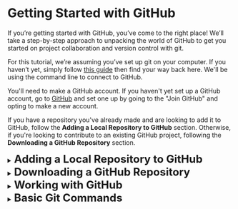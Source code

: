 # Getting Started with GitHub

If you’re getting started with GitHub, you’ve come to the right place! We’ll take a step-by-step approach to unpacking
the world of GitHub to get you started on project collaboration and version control with git.

For this tutorial, we’re assuming you’ve set up git on your computer. If you haven’t yet, simply follow
[this guide](https://docs.github.com/en/get-started/quickstart/set-up-git) then find your way back here. We'll be using
the command line to connect to GitHub.

You'll need to make a GitHub account. If you haven't yet set up a GitHub account, go to [GitHub](https://github.com) and set one up by going to the "Join
GitHub" and opting to make a new account.

If you have a repository you've already made and are looking to add it to GitHub, follow the **Adding a Local Repository 
to GitHub** section. Otherwise, if you're looking to contribute to an existing GitHub project, following the 
**Downloading a GitHub Repository** section.

<details>
    <summary><font size="+2"><b>Adding a Local Repository to GitHub</b></font></summary>

First off, you'll need to add a repository to your GitHub account which will be your remote repository.

Once you've made this repository, under the **Code** tab, select a URL (you can use either the HTTPs, SSH, or Git CLI,
but we'll be using HTTP for this tutorial) and copy it to your clipboard. This is your **remote repository URL**.

To add a local repository to GitHub, open a terminal and find your way to the project directory for the project
you wish to add. Make your root directory a GitHub repository with the command:

```
$ git init -b main
```

Next, you'll want to **stage** all your files and commit them to GitHub. Stage all the files in this directory to set
up for committing them to GitHub:

```
$ git add .
```

Next, you'll need to **commit** all these staged files to GitHub. Commit these files with the command:

```
$ git commit -m "your-message"
```

where "your-message" should be replaced by any message of your choice, preferably one that hints at the files committed.

Now, you'll need to **add a remote repository URL** to your project to push your changes to the remote project.

A remote repository is a repository hosted online which holds your repository and all changes pushed to it. To add this
remote repository to your local machine for pushing changes to the remote, enter the commands:

```
$ git remote add origin <URL>
$ git remote -v
```

where origin is the remote-name and <URL> is replaced by the remote URL, with the format:
```https://github.com/username/repository-name```.

Now that your remote repository has been added to your local repository, you're ready to **push** your committed files to
the remote. To push your commits to your specified remote repository, enter the following command:

```
$ git push -u origin main
```

You're all done! If you've gotten to here, you've hopefully successfully added your local repository to GitHub.

Next, move on to the **Working with GitHub** section.

</details>

<details>
    <summary><font size="+2"><b>Downloading a GitHub Repository</b></font></summary>

First off, you’ll need to find the project you want to download from GitHub. Go to [github.com](https://github.com) and
navigate to your desired project page. Click on the green _Code_ button at the top right corner of the page and copy
the URL under HTTPS. Note, you may need to first "fork" the repository. If this isn't your repository, then Click the 
_Fork_ button at the top right corner first, navigate to your repositories, and then click on the green _Code_ button and 
get the HTTPS URL.

**Note**: You can also clone the repository using SSH or the GitHub CLI. For cloning the repository using SSH, the process is generally the same, except you’ll need to first
[add a public SSH key](https://docs.github.com/en/authentication/connecting-to-github-with-ssh/generating-a-new-ssh-key-and-adding-it-to-the-ssh-agent)
to your GitHub account then copy the URL under SSH and following the instructions below, replacing the HTTPs URL with
your SSH one.

Once you’ve copied the URL to your clipboard, continue.

To download a GitHub repository, we will clone it from GitHub:

1)	Open your terminal
2)	cd to the directory where you’d like the repo to be downloaded to
3)	clone your repository by typing and entering the command:

```$ git clone https://github.com/username/repository-name```

where ```https://github.com/username/repository-name``` is the URL copied from earlier. The HTTP URL should follow this
format.

You're all done! You should see the repository cloned to your current directory. If you're having any troubles, refer
to [this page](https://docs.github.com/en/repositories/creating-and-managing-repositories/troubleshooting-cloning-errors).

Next, move on to the **Working with GitHub** section.

</details>






<details>
    <summary><font size="+2"><b>Working with GitHub</b></font></summary>

You've made it here, so either you've added a local repository to GitHub or downloaded a GitHub repository, meaning
you're ready to get started working with GitHub!

Say now you're working on some code which you have yet to commit. You've made some progress, but you're not quite yet
ready to make the jump to committing your code. Now, all of a sudden, you need to switch gears entirely and work off
code from your latest commit. You don't want to lose all your progress, but you're not ready to commit your work while 
you switch gears either. What do you do?

Well, you're in luck. Git **Stashing** is here to save the day!

### Stashes

Stashing changes is the act of temporarily removing (or stashing) changes to your working repository, which you can
later choose whether to keep or discard. Stashing happens after adding changes but before committing them. Stashing
is especially important for when you're working on something you'd like to hold onto but aren't ready to commit.
Stashing does not prohibit continuing to change files - you can change branches or add changes with no harm. In fact,
it's just this that makes stashing so useful as we saw above.

Let's practice stashing.

Make some changes to your code in your current repository. Now, stash your current changes with the command:
```
$ git stash
```

You can have multiple stashes at a time. Now write some more code and again stash this new code with the command:
```
$ git stash
```

Now, let's view all your stashes. To view all your stashes, run:
```
$ git stash list
```
Each stash will have a unique identifier listed here. See all the ids?

With Stashing, if you've decided you're ready to apply your stash and remove the changes from there, you simply run the 
command ```git stash pop```, and you're changed files will be re-applied. Let's try it out. Now run:
```
$ git stash pop
```
Notice what happened? By default, ```git stash pop``` will apply the most recent stash. If you have multiple versions 
and want to apply a specific one, you pass the stash identifier found when listing the stashes. Let's list your stashes 
once more:
```
# git stash list
```
Grab the identifier for our original stash. Now run:
```
$ git stash pop <identifier>
```
where 'identifier' is replaced with the unique identifier we just grabbed. Now the original stash has been applied!

Let's say you want to reapply your changes, but you don't want to lose your stash. Maybe you're working on some code 
you'll have to stash away again soon, so there's no point in removing the stash. Well, you can use ```git stash apply```. 
Write some new code in your repository and, again, stash it. Now, simply run the command:
```
$ git stash apply
```
You got your code back! Now run:
```
$ git stash list
```
Notice how the stash is still there?

Again, this ```git stash apply``` will default to applying the most recent stash. You can pass a stash identifier at 
the end to specify a specific stash.

To remove all your stashes, use ```git stash clear```, or to remove just a particular stash, use
```git stash drop <identifier>```. Let's try this out. Run:
```
$ git stash clear
```
then run:
```
git stash list
```
Notice how all the stashes are gone?

Now, let's move onto **Branches**.

Let's say you and a friend want to work on a project together. You can't share the same local repository since you want 
to work on your own PCs, so how do you do this? The answer is: with branches.

### Branches

Branches are, in essence, an independent version of your repository with its own isolated code changes. Branches can be 
used to work on different features in isolation from other changes being made to the root repository. A repository can 
have many branches, allowing for the development of different features by different developers, experimentation, or 
creating separate use-cases. In this way, branches can be used for version control, with each branch specifying a 
certain version, or any other number of use cases.

A branch is always made from a pre-existing branch. Branches can be called from one another to merge changes and
integrate.

There is always a default, "main" branch that is the original branch made when the GitHub project was created. 
Let's use them!

To create a new branch in your local repository from your current branch, we run the command:
```
$ git branch <new-branch-name>
```
where 'new-branch-name' is replaced with the name you're assigning to your new branch. Let's call it 
'my-tutorial-branch' for our case.

* In the terminal navigate to the root directory for your repository and run the command:
```
$ git branch my-tutorial-branch
```

Note, if you wish to create a new branch from a branch other than the one you currently have checked-out, you can do so 
with the command:
```
$ git branch <new-branch-name> <target-branch>
```
where 'target-branch' is the name of the branch you want your new branch to be based off of.

Now, let's make a branch for your friend to use. We'll call it 'friend-tutorial-branch'.

* Run the command:
```
$ git branch friend-tutorial-branch
```

We're not quite yet done. To actually use the branch we created for ourselves, we need to check it out and push it to 
the remote repository.

To "checkout" a branch, we use the command:
```
$ git checkout -b <new-branch-name>
```
This is the general command to "checkout" a branch and can be used to "checkout" any existing branch.

Let's checkout this new branch.

* In your terminal, run:
```
$ git checkout -b my-tutorial-branch
```

To push a branch to GitHub, we use the command:
```
$ git push origin <new-branch-name>
```

* In your terminal, run:
```
$ git push origin my-tutorial-branch
```

Now repeat the process for the 'friend-tutorial-branch'. Go to [GitHub](https://github.com) and look at your project. 
Go to the "branches" section and notice how you now have two new branches: 'my-tutorial-branch' and 
'friend-tutorial-branch'.

Now that your new branch is a part of the remote repository, it can be downloaded and accessed from there. To write 
code on your new branch, simply check it out as we practiced before.

Checkout the 'my-tutorial-branch' branch. Write some code. To add this code to GitHub, we'll now follow a series of 
steps in the following order:

1. git add
2. git commit
3. git push

```git add``` essentially prepares your file to get committed to your local repository copy. This command is called 
**staging**. To learn more about staging, read the **Git Stage** section under **Basic Git Commands**.

As we said, first off, we'll stage your changes. In your terminal navigate to your project and run:
```
$ git add .
```
This will add all the changed files in your project.

Next, we need to commit the files to our local repository. In your terminal now run:
```
$ git commit -m my-first-commit
```
This will commit your changed files to your local repository with the tag 'my-first-commit'. Learn more about 
committing by reading the **Git Commit** section under **Basic Git Commands**.

Finally, we need to push our changes to the remote repository. The push command uploads your local commits to the 
remote repository. In your terminal now run:
```
$ git push origin my-tutorial-branch
```
Go to GitHub and navigate to your branch. You'll see a new 'commit'. Click on it, and you'll see all the changed files 
what was changed!

Now, checkout your 'friend-tutorial-branch' branch by running:
```
$ git checkout -b main
```
Add some code change(s) that differ from your changes to 'my-tutorial-branch', and repeat the process of add, commit, 
push.

Now, let's say you want to consolidate the changes between these two branches. There are two ways for handling this: 
```git rebase``` and ```git merge```. For this tutorial, we'll be using ```git merge```, but we'll talk about rebasing 
as well.

#### Merging

Merging is the one of two methods in GitHub to consolidate changes between branches, or forked history. It takes the 
changed lines created in each branch and integrates them into one branch. In essence, the merge command combines 
sequences of commits into a single history. The merge, as mentioned earlier, only affects the current branch where the 
merge command is being called, not the remote branch being referenced.

Merging is accomplished with the command:
```
$ git merge <branch-name>
```
where 'branch-name' is the remote branch's name.

Let's try it out!

In your terminal, navigate to the root directory of your project repository and checkout the 'my-tutorial-branch':
```
$ git checkout -b my-tutorial-branch
```

Now merge the 'friend-tutorial-branch' into your current branch:
```
$ git merge friend-tutorial-branch
```

Look at your project. Notice any changes? The 'friend-tutorial-branch' branch changes should now be integrated. Hooray!

Read **Git Rebase** under the **Basic Git Commands** section to learn about rebasing.

I hope you enjoyed this tutorial and learned about the use and importance of GitHub. Happy coding!


</details>





<details>
    <summary><font size="+2"><b>Basic Git Commands</b></font></summary>

### Git Stage

Staging a file is the process of preparing a file for a commit in Git. Staging is kept as a separate command from
commit to let you continue changing files and commit when you are ready, committing only part or all of these changed
files. Staging is done with the command ```git add```:
```
$ git add <content>
```
where 'content' is replaced by the file or folder you would like to stage.

### Git Commit

Committing staged files will commit these files to your local repository. Git commit is achieved with the command ```git
commit```:
```
$ git commit -m "commit_message"
```

Note, committing files does not commit them to your remote repository. To add changes to the remote repository, we use
Git push.

### Git Push

The push command uploads your local commits to the remote repository. Git push is achieved with the command ```git push```:
```
$ git push origin <branch-name>
```

where 'branch-name' is the name of the branch you wish to push to.

### Git Fetch

The fetch command checks if there are any changed files in the remote repository, but it doesn't change any of your
repository files. It is achieved with the command ```git fetch```:
```
$ git fetch <branch-name>
```
where 'branch-name' is the remote branch's name.

### Git Merge

The merge command allows for integration of changes made in another remote branch into your branch. It only changes the
current branch, leaving the remote branch untouched. It is accomplished with the command ```git merge```:
```
$ git merge <branch-name>
```
where 'branch-name' is the remote branch's name.

### Git Pull

The pull command is used to fetch and download changes from the remote repository to the local repository, essentially
combining the git fetch and git merge functions. Upon download, a merge workflow will be created to merge the content.
Git pull is achieved with the command ```git pull```:
```
$ git pull origin <branch-name>
```
where 'branch-name' is the name of the branch you wish to pull into your local repository.

### Git Rebase

Rebasing is one of the two ways in GitHub to consolidate changes between branches. When different people work on
different branches, their work diverges, and files changed in differing ways. What rebasing does is goes to the most
recent ancestor for the branches' changed files, gets the differences from each incoming commit, saves those
differences to temporary files, and then applies them to the branch being rebased to. Rebasing combines commits from
two branches to a new base commit.

Rebasing is particularly important for maintaining the repository history in a chronological order.

Rebasing is accomplished with the command:
```
$ git rebase <base>
```

</details>

